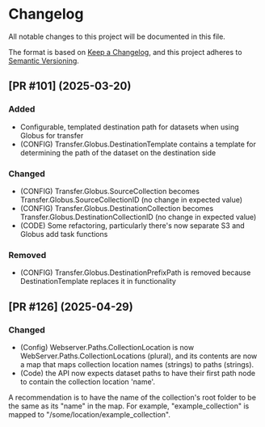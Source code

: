 # Changelog

All notable changes to this project will be documented in this file.

The format is based on [Keep a Changelog](https://keepachangelog.com/en/1.1.0/),
and this project adheres to [Semantic Versioning](https://semver.org/spec/v2.0.0.html).

## [PR #101] (2025-03-20)
### Added
 - Configurable, templated destination path for datasets when using Globus for transfer
 - (CONFIG) Transfer.Globus.DestinationTemplate contains a template for determining the path of the dataset on the destination side
### Changed
 - (CONFIG) Transfer.Globus.SourceCollection becomes Transfer.Globus.SourceCollectionID (no change in expected value)
 - (CONFIG) Transfer.Globus.DestinationCollection becomes Transfer.Globus.DestinationCollectionID (no change in expected value)
 - (CODE) Some refactoring, particularly there's now separate S3 and Globus add task functions
### Removed
 - (CONFIG) Transfer.Globus.DestinationPrefixPath is removed because DestinationTemplate replaces it in functionality

## [PR #126] (2025-04-29)
### Changed
 - (Config) Webserver.Paths.CollectionLocation is now WebServer.Paths.CollectionLocations (plural), and its contents are now a map that maps collection location names (strings) to paths (strings).
 - (Code) the API now expects dataset paths to have their first path node to contain the collection location 'name'.  

A recommendation is to have the name of the collection's root folder to be the same as its "name" in the map. For example,  "example_collection" is  mapped to "/some/location/example_collection".